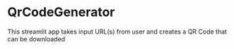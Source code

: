 # QrCodeGenerator
This streamlit app takes input URL(s) from user and creates a QR Code that can be downloaded
